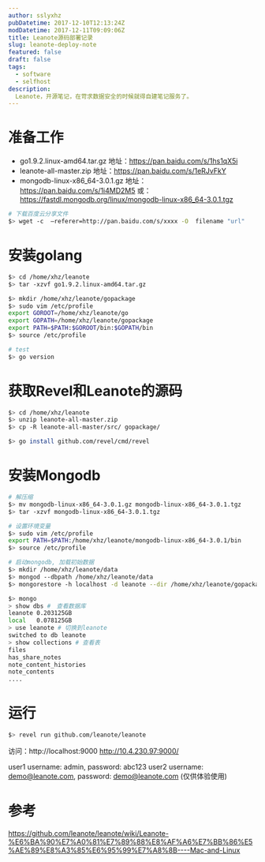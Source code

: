 ```yaml
---
author: sslyxhz
pubDatetime: 2017-12-10T12:13:24Z
modDatetime: 2017-12-11T09:09:06Z
title: Leanote源码部署记录
slug: leanote-deploy-note
featured: false
draft: false
tags:
  - software
  - selfhost
description:
  Leanote，开源笔记，在苛求数据安全的时候就得自建笔记服务了。
---
```



# 准备工作
- go1.9.2.linux-amd64.tar.gz
	地址：https://pan.baidu.com/s/1hs1qX5i
- leanote-all-master.zip
	地址：https://pan.baidu.com/s/1eRJvFkY
- mongodb-linux-x86_64-3.0.1.gz
	地址：https://pan.baidu.com/s/1i4MD2M5
	或：https://fastdl.mongodb.org/linux/mongodb-linux-x86_64-3.0.1.tgz

```bash
# 下载百度云分享文件
$> wget -c  —referer=http://pan.baidu.com/s/xxxx -O  filename "url"
```

# 安装golang
```bash
$> cd /home/xhz/leanote
$> tar -xzvf go1.9.2.linux-amd64.tar.gz

$> mkdir /home/xhz/leanote/gopackage
$> sudo vim /etc/profile
export GOROOT=/home/xhz/leanote/go
export GOPATH=/home/xhz/leanote/gopackage
export PATH=$PATH:$GOROOT/bin:$GOPATH/bin
$> source /etc/profile

# test
$> go version
```

# 获取Revel和Leanote的源码
```bash
$> cd /home/xhz/leanote
$> unzip leanote-all-master.zip
$> cp -R leanote-all-master/src/ gopackage/

$> go install github.com/revel/cmd/revel
```

# 安装Mongodb
```bash
# 解压缩
$> mv mongodb-linux-x86_64-3.0.1.gz mongodb-linux-x86_64-3.0.1.tgz
$> tar -xzvf mongodb-linux-x86_64-3.0.1.tgz

# 设置环境变量
$> sudo vim /etc/profile
export PATH=$PATH:/home/xhz/leanote/mongodb-linux-x86_64-3.0.1/bin
$> source /etc/profile

# 启动mongodb, 加载初始数据
$> mkdir /home/xhz/leanote/data
$> mongod --dbpath /home/xhz/leanote/data
$> mongorestore -h localhost -d leanote --dir /home/xhz/leanote/gopackage/src/github.com/leanote/leanote/mongodb_backup/leanote_install_data

$> mongo
> show dbs #　查看数据库
leanote	0.203125GB
local	0.078125GB
> use leanote # 切换到leanote
switched to db leanote
> show collections # 查看表
files
has_share_notes
note_content_histories
note_contents
....

```

# 运行
```bash
$> revel run github.com/leanote/leanote

```
访问：http://localhost:9000
http://10.4.230.97:9000/

user1 username: admin, password: abc123
user2 username: demo@leanote.com, password: demo@leanote.com (仅供体验使用)

#  参考
https://github.com/leanote/leanote/wiki/Leanote-%E6%BA%90%E7%A0%81%E7%89%88%E8%AF%A6%E7%BB%86%E5%AE%89%E8%A3%85%E6%95%99%E7%A8%8B----Mac-and-Linux